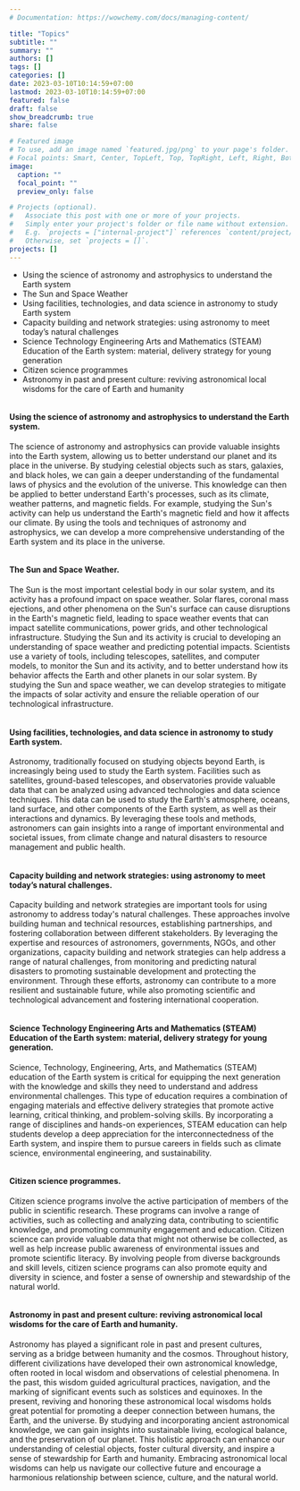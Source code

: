 ```yaml
---
# Documentation: https://wowchemy.com/docs/managing-content/

title: "Topics"
subtitle: ""
summary: ""
authors: []
tags: []
categories: []
date: 2023-03-10T10:14:59+07:00
lastmod: 2023-03-10T10:14:59+07:00
featured: false
draft: false
show_breadcrumb: true
share: false

# Featured image
# To use, add an image named `featured.jpg/png` to your page's folder.
# Focal points: Smart, Center, TopLeft, Top, TopRight, Left, Right, BottomLeft, Bottom, BottomRight.
image:
  caption: ""
  focal_point: ""
  preview_only: false

# Projects (optional).
#   Associate this post with one or more of your projects.
#   Simply enter your project's folder or file name without extension.
#   E.g. `projects = ["internal-project"]` references `content/project/deep-learning/index.md`.
#   Otherwise, set `projects = []`.
projects: []
---
```

<ul>
      <li>Using the science of astronomy and astrophysics to understand the Earth system</li>
      <li>The Sun and Space Weather</li>
      <li>Using facilities, technologies, and data science in astronomy to study Earth system</li>
      <li>Capacity building and network strategies: using astronomy to meet today’s natural challenges</li>
      <li>Science Technology Engineering Arts and Mathematics (STEAM) Education of the Earth system: material, delivery strategy for young generation</li>
      <li>Citizen science programmes</li>
      <li>Astronomy in past and present culture: reviving astronomical local wisdoms for the care of Earth and humanity</li>
</ul>

<!-- <div class="how-section1"> -->
  <div class="row align-items-center">
      <div class="col-md-6 how-img order-md-1">
          <!-- <img src="img/earth.svg" class="rounded-circle img-fluid" alt=""/> -->
          <img src="img/earth.svg" class="img-fluid" alt=""/>
      </div>
      <div class="col-md-6 order-md-2">
          <!-- <h4>Find rewarding projects</h4> -->
      <h4 class="subheading">Using the science of astronomy and astrophysics to understand the Earth system.</h4>
      <p class="text-muted">The science of astronomy and astrophysics can provide valuable insights into the Earth system, allowing us to better understand our planet and its place in the universe. By studying celestial objects such as stars, galaxies, and black holes, we can gain a deeper understanding of the fundamental laws of physics and the evolution of the universe. This knowledge can then be applied to better understand Earth's processes, such as its climate, weather patterns, and magnetic fields. For example, studying the Sun's activity can help us understand the Earth's magnetic field and how it affects our climate. By using the tools and techniques of astronomy and astrophysics, we can develop a more comprehensive understanding of the Earth system and its place in the universe.</p>
      </div>
  </div>
  <div class="row align-items-center">
      <div class="col-md-6 how-img order-md-2">
          <img src="img/sun-planet.svg" class="img-fluid" alt=""/>
      </div>
      <div class="col-md-6 order-md-1">
          <!-- <h4>Get hired quickly</h4> -->
          <h4 class="subheading">The Sun and Space Weather.</h4>
          <p class="text-muted">The Sun is the most important celestial body in our solar system, and its activity has a profound impact on space weather. Solar flares, coronal mass ejections, and other phenomena on the Sun's surface can cause disruptions in the Earth's magnetic field, leading to space weather events that can impact satellite communications, power grids, and other technological infrastructure. Studying the Sun and its activity is crucial to developing an understanding of space weather and predicting potential impacts. Scientists use a variety of tools, including telescopes, satellites, and computer models, to monitor the Sun and its activity, and to better understand how its behavior affects the Earth and other planets in our solar system. By studying the Sun and space weather, we can develop strategies to mitigate the impacts of solar activity and ensure the reliable operation of our technological infrastructure.</p>
      </div>
  </div>
  <div class="row align-items-center">
      <div class="col-md-6 how-img order-md-1">
            <img src="img/satellite.svg" class="img-fluid" alt=""/>
      </div>
      <div class="col-md-6 order-md-2">
          <!-- <h4>Work efficiently, effectively.</h4> -->
          <h4 class="subheading">Using facilities, technologies, and data science in astronomy to study Earth system.</h4>
          <p class="text-muted">Astronomy, traditionally focused on studying objects beyond Earth, is increasingly being used to study the Earth system. Facilities such as satellites, ground-based telescopes, and observatories provide valuable data that can be analyzed using advanced technologies and data science techniques. This data can be used to study the Earth's atmosphere, oceans, land surface, and other components of the Earth system, as well as their interactions and dynamics. By leveraging these tools and methods, astronomers can gain insights into a range of important environmental and societal issues, from climate change and natural disasters to resource management and public health.</p>
      </div>
  </div>
  <div class="row align-items-center">
      <div class="col-md-6 how-img order-md-2">
          <img src="img/learn.svg" class="img-fluid" alt=""/>
      </div>
      <div class="col-md-6 order-md-1">
          <!-- <h4>Get paid on time</h4> -->
          <h4 class="subheading">Capacity building and network strategies: using astronomy to meet today’s natural challenges.</h4>
          <p class="text-muted">Capacity building and network strategies are important tools for using astronomy to address today's natural challenges. These approaches involve building human and technical resources, establishing partnerships, and fostering collaboration between different stakeholders. By leveraging the expertise and resources of astronomers, governments, NGOs, and other organizations, capacity building and network strategies can help address a range of natural challenges, from monitoring and predicting natural disasters to promoting sustainable development and protecting the environment. Through these efforts, astronomy can contribute to a more resilient and sustainable future, while also promoting scientific and technological advancement and fostering international cooperation.</p>
      </div>
  </div>
  <div class="row align-items-center">
      <div class="col-md-6 how-img order-md-1">
          <img src="img/science.svg" class="img-fluid" alt=""/>
      </div>
      <div class="col-md-6 order-md-2">
          <!-- <h4>Get paid on time</h4> -->
          <h4 class="subheading">Science Technology Engineering Arts and Mathematics (STEAM) Education of the Earth system: material, delivery strategy for young generation.</h4>
          <p class="text-muted">Science, Technology, Engineering, Arts, and Mathematics (STEAM) education of the Earth system is critical for equipping the next generation with the knowledge and skills they need to understand and address environmental challenges. This type of education requires a combination of engaging materials and effective delivery strategies that promote active learning, critical thinking, and problem-solving skills. By incorporating a range of disciplines and hands-on experiences, STEAM education can help students develop a deep appreciation for the interconnectedness of the Earth system, and inspire them to pursue careers in fields such as climate science, environmental engineering, and sustainability.</p>
      </div>
  </div>
  <div class="row align-items-center">
      <div class="col-md-6 how-img order-md-2">
          <img src="img/team.svg" class="img-fluid" alt=""/>
      </div>
      <div class="col-md-6 order-md-1">
          <!-- <h4>Get paid on time</h4> -->
          <h4 class="subheading">Citizen science programmes.</h4>
          <p class="text-muted">Citizen science programs involve the active participation of members of the public in scientific research. These programs can involve a range of activities, such as collecting and analyzing data, contributing to scientific knowledge, and promoting community engagement and education. Citizen science can provide valuable data that might not otherwise be collected, as well as help increase public awareness of environmental issues and promote scientific literacy. By involving people from diverse backgrounds and skill levels, citizen science programs can also promote equity and diversity in science, and foster a sense of ownership and stewardship of the natural world.</p>
      </div>
  </div>
  <div class="row align-items-center">
      <div class="col-md-6 how-img order-md-1">
          <img src="img/earth-hand.svg" class="img-fluid" alt=""/>
      </div>
      <div class="col-md-6 order-md-1">
          <!-- <h4>Get paid on time</h4> -->
          <h4 class="subheading">Astronomy in past and present culture: reviving astronomical local wisdoms for the care of Earth and humanity.</h4>
          <p class="text-muted">Astronomy has played a significant role in past and present cultures, serving as a bridge between humanity and the cosmos. Throughout history, different civilizations have developed their own astronomical knowledge, often rooted in local wisdom and observations of celestial phenomena. In the past, this wisdom guided agricultural practices, navigation, and the marking of significant events such as solstices and equinoxes. In the present, reviving and honoring these astronomical local wisdoms holds great potential for promoting a deeper connection between humans, the Earth, and the universe. By studying and incorporating ancient astronomical knowledge, we can gain insights into sustainable living, ecological balance, and the preservation of our planet. This holistic approach can enhance our understanding of celestial objects, foster cultural diversity, and inspire a sense of stewardship for Earth and humanity. Embracing astronomical local wisdoms can help us navigate our collective future and encourage a harmonious relationship between science, culture, and the natural world.</p>
      </div>
  </div>
<!-- </div> -->